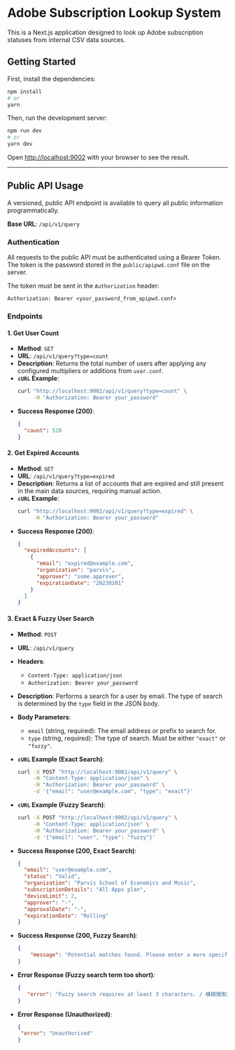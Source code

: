 
# Adobe Subscription Lookup System

This is a Next.js application designed to look up Adobe subscription statuses from internal CSV data sources.

## Getting Started

First, install the dependencies:
```bash
npm install
# or
yarn
```

Then, run the development server:

```bash
npm run dev
# or
yarn dev
```

Open [http://localhost:9002](http://localhost:9002) with your browser to see the result.

---

## Public API Usage

A versioned, public API endpoint is available to query all public information programmatically.

**Base URL**: `/api/v1/query`

### Authentication

All requests to the public API must be authenticated using a Bearer Token. The token is the password stored in the `public/apipwd.conf` file on the server.

The token must be sent in the `Authorization` header:

`Authorization: Bearer <your_password_from_apipwd.conf>`

### Endpoints

#### 1. Get User Count

- **Method**: `GET`
- **URL**: `/api/v1/query?type=count`
- **Description**: Returns the total number of users after applying any configured multipliers or additions from `user.conf`.
- **`cURL` Example**:
  ```sh
  curl "http://localhost:9002/api/v1/query?type=count" \
       -H "Authorization: Bearer your_password"
  ```
- **Success Response (200)**:
  ```json
  {
    "count": 520
  }
  ```

#### 2. Get Expired Accounts

- **Method**: `GET`
- **URL**: `/api/v1/query?type=expired`
- **Description**: Returns a list of accounts that are expired and still present in the main data sources, requiring manual action.
- **`cURL` Example**:
  ```sh
  curl "http://localhost:9002/api/v1/query?type=expired" \
       -H "Authorization: Bearer your_password"
  ```
- **Success Response (200)**:
  ```json
  {
    "expiredAccounts": [
      {
        "email": "expired@example.com",
        "organization": "parvis",
        "approver": "some.approver",
        "expirationDate": "20230101"
      }
    ]
  }
  ```

#### 3. Exact & Fuzzy User Search

- **Method**: `POST`
- **URL**: `/api/v1/query`
- **Headers**: 
  - `Content-Type: application/json`
  - `Authorization: Bearer your_password`
- **Description**: Performs a search for a user by email. The type of search is determined by the `type` field in the JSON body.
- **Body Parameters**:
  - `email` (string, required): The email address or prefix to search for.
  - `type` (string, required): The type of search. Must be either `"exact"` or `"fuzzy"`.

- **`cURL` Example (Exact Search)**:
  ```sh
  curl -X POST "http://localhost:9002/api/v1/query" \
       -H "Content-Type: application/json" \
       -H "Authorization: Bearer your_password" \
       -d '{"email": "user@example.com", "type": "exact"}'
  ```

- **`cURL` Example (Fuzzy Search)**:
  ```sh
  curl -X POST "http://localhost:9002/api/v1/query" \
       -H "Content-Type: application/json" \
       -H "Authorization: Bearer your_password" \
       -d '{"email": "user", "type": "fuzzy"}'
  ```

- **Success Response (200, Exact Search)**:
  ```json
  {
    "email": "user@example.com",
    "status": "Valid",
    "organization": "Parvis School of Economics and Music",
    "subscriptionDetails": "All Apps plan",
    "deviceLimit": 2,
    "approver": "-",
    "approvalDate": "-",
    "expirationDate": "Rolling"
  }
  ```
- **Success Response (200, Fuzzy Search)**:
  ```json
  {
      "message": "Potential matches found. Please enter a more specific or full email address for an exact search. / 找到潜在匹配项。请输入更完整或具体的邮箱地址以进行精确搜索。"
  }
  ```

- **Error Response (Fuzzy search term too short)**:
   ```json
  {
      "error": "Fuzzy search requires at least 3 characters. / 模糊搜索至少需要3个字符。"
  }
  ```
- **Error Response (Unauthorized)**:
   ```json
  {
    "error": "Unauthorized"
  }
  ```
